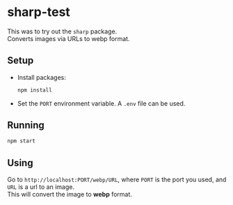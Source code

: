 # sharp-test

This was to try out the `sharp` package.\
Converts images via URLs to webp format.

## Setup
- Install packages:
    ```bash
    npm install
    ```
- Set the `PORT` environment variable. A `.env` file can be used.

## Running
```bash
npm start
```

## Using
Go to `http://localhost:PORT/webp/URL`, where `PORT` is the port
you used, and `URL` is a url to an image.\
This will convert the image to **webp** format.
